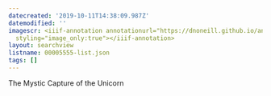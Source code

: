 ```yaml
---
datecreated: '2019-10-11T14:38:09.987Z'
datemodified: ''
imagescr: <iiif-annotation annotationurl="https://dnoneill.github.io/annotate/annotations/bf17dc7d-ec34-11e9-aeff-88e9fe7026e8.json"
  styling="image_only:true"></iiif-annotation>
layout: searchview
listname: 00005555-list.json
tags: []
---
```

The Mystic Capture of the Unicorn